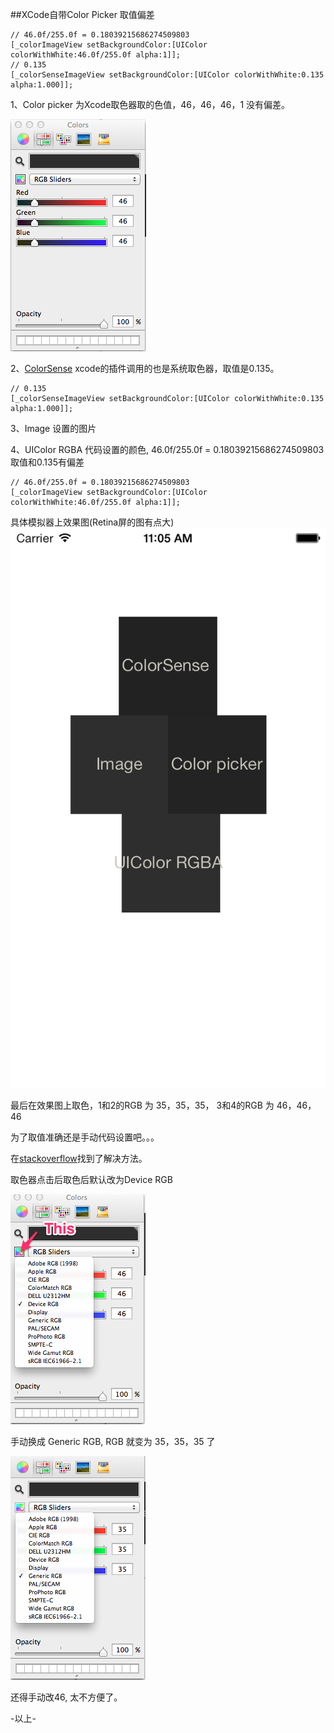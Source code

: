 ##XCode自带Color Picker 取值偏差


```objc
// 46.0f/255.0f = 0.18039215686274509803
[_colorImageView setBackgroundColor:[UIColor colorWithWhite:46.0f/255.0f alpha:1]];
// 0.135 
[_colorSenseImageView setBackgroundColor:[UIColor colorWithWhite:0.135 alpha:1.000]];
```

1、Color picker 为Xcode取色器取的色值，46，46，46，1 没有偏差。  

![](./colorPicker.png)

2、[ColorSense](https://github.com/omz/ColorSense-for-Xcode) xcode的插件调用的也是系统取色器，取值是0.135。

```objc
// 0.135 
[_colorSenseImageView setBackgroundColor:[UIColor colorWithWhite:0.135 alpha:1.000]];
```

3、Image 设置的图片

4、UIColor RGBA 代码设置的颜色, 46.0f/255.0f = 0.18039215686274509803 取值和0.135有偏差

```objc
// 46.0f/255.0f = 0.18039215686274509803
[_colorImageView setBackgroundColor:[UIColor colorWithWhite:46.0f/255.0f alpha:1]];
```

具体模拟器上效果图(Retina屏的图有点大)
![](./screenshot.png)

最后在效果图上取色，1和2的RGB 为 35，35，35， 3和4的RGB 为 46，46，46  

为了取值准确还是手动代码设置吧。。。

在[stackoverflow](http://stackoverflow.com/questions/7488378/weird-colors-in-xcode-interface-builder)找到了解决方法。

取色器点击后取色后默认改为Device RGB

![](./device_color.png)

手动换成 Generic RGB, RGB 就变为  35，35，35 了

![](./gener_color.png)

还得手动改46, 太不方便了。

-以上-